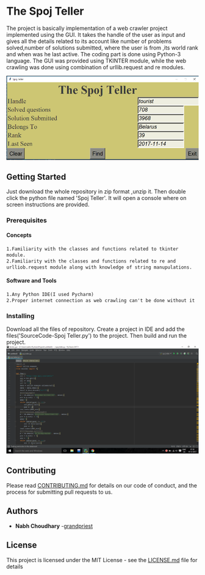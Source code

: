 # The Spoj Teller

The project is basically implementation of a web crawler project implemented using the GUI. It takes the handle of the user as input and gives all the details related to its account like number of problems solved,number of solutions submitted, where the user is from ,its world rank and when was he last active. The coding part is done using Python-3 language. The GUI was provided using TKINTER module, while the web crawling was done using combination of urllib.request and re modules.

![Alt text](https://github.com/grandpriest/Spoj-Teller/blob/master/Spoj%20Teller/Screenshot%20(47).png)

## Getting Started

Just download the whole repository in zip format ,unzip it. Then double click the python file named 'Spoj Teller'. It will open a console where on screen instructions are provided.

### Prerequisites

#### Concepts
	1.Familiarity with the classes and functions related to tkinter module.
	2.Familiarity with the classes and functions related to re and urlliob.request module along with knowledge of string manupulations.
#### Software and Tools
	1.Any Python IDE(I used Pycharm)
	2.Proper internet connection as web crawling can't be done without it 

### Installing

Download all the files of repository. Create a project in IDE and add the files('SourceCode-Spoj Teller.py') to the project. Then build and run the project.
![Alt text](https://github.com/grandpriest/Spoj-Teller/blob/master/Spoj%20Teller/Screenshot%20(44).png)


## Contributing

Please read [CONTRIBUTING.md](https://gist.github.com/PurpleBooth/b24679402957c63ec426) for details on our code of conduct, and the process for submitting pull requests to us.

## Authors

* **Nabh Choudhary** -[grandpriest](https://github.com/grandpriest)


## License

This project is licensed under the MIT License - see the [LICENSE.md](LICENSE.md) file for details
